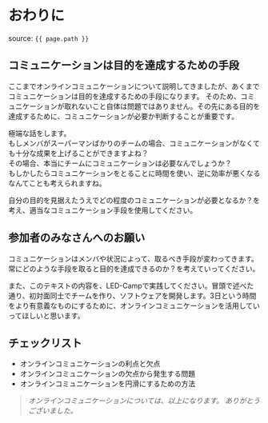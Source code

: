# おわりに
source: `{{ page.path }}`

## コミュニケーションは目的を達成するための手段
ここまでオンラインコミュニケーションについて説明してきましたが、あくまでコミュニケーションは目的を達成するための手段になります。
そのため、コミュニケーションが取れないこと自体は問題ではありません。その先にある目的を達成するために、コミュニケーションが必要か判断することが重要です。

極端な話をします。<br>もしメンバがスーパーマンばかりのチームの場合、コミュニケーションがなくても十分な成果を上げることができますよね？<br>
その場合、本当にチームにコミュニケーションは必要なんでしょうか？<br>もしかしたらコミュニケーションをとることに時間を使い、逆に効率が悪くなる　なんてことも考えられますね。

自分の目的を見据えたうえでどの程度のコミュニケーションが必要となるか？を考え、適当なコミュニケーション手段を使用してください。

## 参加者のみなさんへのお願い
コミュニケーションはメンバや状況によって、取るべき手段が変わってきます。<br>
常にどのような手段を取ると目的を達成できるのか？を考えていってください。

また、このテキストの内容を、LED-Campで実践してください。冒頭で述べた通り、初対面同士でチームを作り、ソフトウェアを開発します。3日という時間をより有意義なものにするために、オンラインコミュニケーションを活用していってほしいと思います。

## チェックリスト
- オンラインコミュニケーションの利点と欠点
- オンラインコミュニケーションの欠点から発生する問題
- オンラインコミュニケーションを円滑にするための方法

> <i>オンラインコミュニケーションについては、以上になります。 
> ありがとうございました。</i>